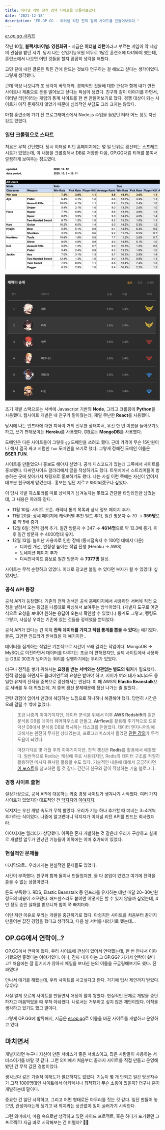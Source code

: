 ```yaml
---
title: 이터널 리턴 전적 검색 사이트를 만들어보았다
date: "2021-12-18"
description: "ER.OP.GG - 이터널 리턴 전적 검색 사이트를 만들어보았다."
---
```


_[er.op.gg 사이트](https://er.op.gg)_

작년 10월, **블랙서바이벌: 영원회귀** - 지금은 **이터널 리턴**이라고 부르는 게임이 막 세상의 관심을 받던 시기. 당시 나는 산업기능요원 의무로 1달간 훈련소에 다녀와야 했는데, 훈련소에서 나오면 어떤 것들을 할지 곰곰히 생각을 해봤다.

고민 끝에 내린 결론은 뭐든 간에 만드는 것보다 연구하는 걸 해보고 싶다는 생각이었다. 그렇게 생각했다.

근데 막상 나오니까 또 생각이 바뀌더라. 경제적인 것들에 대한 관심과 함께 내가 만든 사이트나 제품으로 돈을 벌어보고 싶다는 욕심이 생겼다. 친구와 같이 이야기를 하면서, 이터널 리턴이라는 게임의 통계 사이트를 한 번 만들어보기로 했다. 경쟁 대상이 되는 사이트가 아직 존재하지 않았기 때문에 심리적인 부담도 그리 크지는 않았다.

마침 훈련소에 가기 전 프로그래머스에서 Node.js 수업을 들었던 터라 어느 정도 자신감도 있었다.

### 일단 크롤링으로 스타트

처음은 무척 간단했다. 당시 이터널 리턴 홈페이지에는 몇 일 단위로 갱신되는 스프레드시트가 있었는데, 이 내용을 크롤링해서 DB로 저장한 다음, OP.GG처럼 티어를 붙여서 깔끔하게 보여주는 정도였다.

![Early Stats](./early-stats.png)

![Early bser.fun](./early-bser-fun.png)

초기 개발 스택으로는 서버에 Javascript 기반의 **Node**, 그리고 크롤링에 **Python**을 사용했다. 웹사이트 개발은 내 친구가 맡아줬는데, 제일 무난한 **React**를 사용했다.

당시에 나는 인프라에 대한 지식이 거의 전무한 상태여서, 우선 한 번 이름을 들어보기도 하고, 쓰기 편해보이는 **Heroku**를 사용했다. DB로는 **MongoDB**를 사용했다.

도메인은 다른 사이트들이 그렇듯 `gg` 도메인을 쓰려고 했다. 근데 가격이 무슨 15만원이나 해서 결국 싸고 저렴한 `fun` 도메인을 쓰기로 했다. 그렇게 정해진 도메인 이름은 **BSER.FUN**.

사이트를 만들었으니 홍보도 해야지 싶었다. 공식 디스코드가 있는데 그쪽에서 사이트를 홍보했다. 디씨인사이드 갤러리에서 글을 작성하기도 했다. 트위치에서 스트리머들이 방송하는 곳에 찾아가서 채팅으로 홍보하기도 했다. 나는 사실 이런 쪽에는 자신이 없어서 대부분 친구에게 맡겼는데.. 홍보는 일단 지르고 봐야되겠구나 싶었다.

이 당시 개발 히스토리를 따로 상세하기 남겨놓지는 못했고 간단한 타임라인만 남겼는데, 그 내용은 아래와 같다.

- 11월 10일: 사이트 오픈. 캐릭터 통계 목록과 상세 정보 페이지 추가.
- 11월 20일: 상세 페이지에 캐릭터별 추천 빌드 추가, 일간 방문자 수 70 → **359명**으로 약 5배 증가
- 12월 6일: 전적 검색 추가. 일간 방문자 수 347 → **4614명**으로 약 13.3배 증가. 이후 일간 방문자 수 4000명대 유지.
- 12월 13일: 늘어난 사용자로 인한 장애 (동시접속자 수 100명 대에서 다운)
  - 디자인 개선, 안정성 높이는 작업 진행 (Heroku → AWS)
  - 도네이션 페이지 추가
  - 디씨인사이드 홍보로 일간 방문자 수 **7377명** 달성.

사이트는 무척 순항하고 있었다. 이대로 광고만 붙일 수 있다면 부자가 될 수 있겠다! 싶었지만..

### 공식 API 등장

공식 API가 등장했다. 기존의 전적 검색은 공식 홈페이지에서 사용하던 서버에 직접 요청을 날려서 오는 응답을 나름대로 파싱해서 보여주는 방식이었다. (개발자 도구로 어떤 식으로 요청을 보내야 원하는 응답이 오는지 확인할 수 있었다.) 통계도 그렇고, 랭킹도 그렇고, 사실상 우리는 기존에 있는 것들을 정제했을 뿐이었다.

공식 API가 있다는 건 이제 **전적 데이터를 가지고 직접 통계를 뽑을 수 있다**는 얘기였다. 물론, 그만한 인프라가 받쳐줬을 때 얘기지만..

데이터를 집계하는 작업은 기본적으로 시간이 오래 걸리는 작업이다. MongoDB -> MySQL로 이전하면서 데이터를 다루기는 조금 더 편해졌지만, 실제 사이트에서 사용하는 DB로 30초가 넘어가는 쿼리를 실행하기에는 무리가 있었다.

더구나 전적을 쌓기 위해서는 **요청을 받는 서버와는 상관없는 별도의 워커**가 필요했다. 전적 갱신을 하면서도 클라이언트의 요청은 받아야 하고, 서버가 여러 대가 되더라도 동일한 유저의 전적을 중복으로 갱신해서는 안된다. 이 때 AWS의 **Elastic Beanstalk**으로 서버를 두 대 띄웠는데, 저 중복 갱신 문제때문에 정신 나가는 줄 알았다..

관련 경험이 없어서 맨땅에 헤딩하는 느낌으로 하나하나 해결해야 했다. 당연히 시간은 오래 걸릴 수 밖에 없었다.

> 조금 나중의 이야기이지만, 데이터 분석을 위해서 이후 **AWS Redshift**와 같은 분석용 DB를 데이터 웨어하우스로 만들고, **Airflow**를 활용해 주기적으로 프로덕션 DB에서 분석용 DB로 복사하는 태스크를 만들었다. 데이터 엔지니어링에 대해서는 완전히 무지한 상태였는데, 프로그래머스에서 들었던 [관련 강의](https://programmers.co.kr/learn/courses/12916)가 무척 도움이 되었다.

> 마찬가지로 몇 개월 후의 이야기이지만, 전적 갱신은 **Redis**를 활용해서 해결했다. 일반적으로 Redis는 캐싱에 주로 사용되지만, Redis의 데이터 구조를 적절히 활용하면 메시지 큐처럼 활용할 수도 있다. 기술적인 내용에 대해서 궁금하다면 [이 포스트](https://blog.slashuniverse.com/7?category=993311)를 참고하면 될 것 같다. 간간히 친구와 같이 작성하는 기술 블로그다.

### 경쟁 사이트 출현

설상가상으로, 공식 API에 대응하는 와중 경쟁 사이트가 생겨나기 시작했다. 여러 가지 사이트가 있었지만 대표적인 건 [닥지지](https://dak.gg/bser)와 [아야지지](https://aya.gg).

닥지지는 우선 개발 속도가 무척 빨랐다. 우리가 기능 하나 추가할 때 얘네는 3~4개씩 추가하는 식이었다. 나중에 알고봤더니 닥지지가 이터널 리턴 API를 만드는 회사였더라..

아야지지는 퀄리티가 상당했다. 이쪽은 혼자 개발하는 것 같은데 우리가 구상하고 실제로 개발할 엄두가 안났던 기능들이 이쪽에는 이미 추가되어 있었다.

### 현실적인 문제들

마지막으로.. 우리에게는 현실적인 문제들도 있었다.

시간이 부족했다. 친구와 함께 둘이서 만들었지만, 둘 다 본업이 있었고 여기에 전력을 쏟을 수 없는 상황이었다.

돈도 부족했다. RDS, Elastic Beanstalk 등 인프라를 유지하는 데만 매달 20~30만원 정도의 비용이 소모됬다. 애드센스라도 붙이면 어떻게든 할 수 있지 않을까 싶었는데, 4번 정도 승인 실패를 받으니까 힘이 쭉 빠지더라.

이런 저런 이유로 우리는 개발을 중단하기로 했다. 아쉽지만 사이트를 처음부터 끝까지 만들어본 값진 경험을 했다고 생각하고, 다음 날 서버를 내리기로 했는데...

## OP.GG에서 연락이..?

OP.GG에서 연락이 왔다. 우리 사이트에 관심이 있어서 연락했는데, 한 번 만나서 이야기했으면 좋겠다는 이야기였다. 아니, 진짜 내가 아는 그 OP.GG? 거기서 연락이 왔다고? 처음에는 잘 믿기지가 않아서 메일을 보내신 분의 이름을 구글링해보기도 했다. 진짜였다!

만나서 얘기를 해봤는데, 우리 사이트를 사고싶다고 한다. 거기에 입사 제안까지 받았다. 😮😮😮

사실 알게 모르게 사이트를 만들면서 애정이 많이 쌓였다. 현실적인 문제로 개발을 중단하자고 마음먹었을 때 무척 아쉬웠다. 나로서는 거부하고 싶지 않은 제안이었다. 이직을 생각하고 있기도 했고 말이다.

그렇게 OP.GG에 합류해서, 지금은 [er.op.gg](https://er.op.gg/)로 이름을 바꾼 사이트를 개발하고 운영하고 있다.

## 마치면서

개발자라면 누구나 자신이 만든 서비스가 좋은 서비스이고, 많은 사람들이 사용하는 서비스이기를 바랄 것 같다. 그런 의미에서 처음부터 끝까지 사이트를 직접 만들고 운영해봤던 건 무척 값진 경험이었다.

생각보다 깊은 기술적 이해도가 필요하지도 않았다. 기능이 몇 개 안되고 일간 방문자수가 고작 1000명대인 사이트에서 아키텍처나 최적화가 무슨 소용이 있을까? 더구나 혼자 개발하는데 말이다.

중요한 건 일단 시작하고, 그리고 어떤 형태로든 마무리를 짓는 것 같다. 일단 만들어 놓으면, 관성이라는게 생기고 내 의지와는 상관없이 일이 굴러가기 시작한다.

그런 의미에서, 마음 속으로만 생각하고 있던 사이드 프로젝트, 혹은 하다가 포기했던 그 프로젝트! 지금 바로 시작해보는 건 어떨까? 😵‍💫

